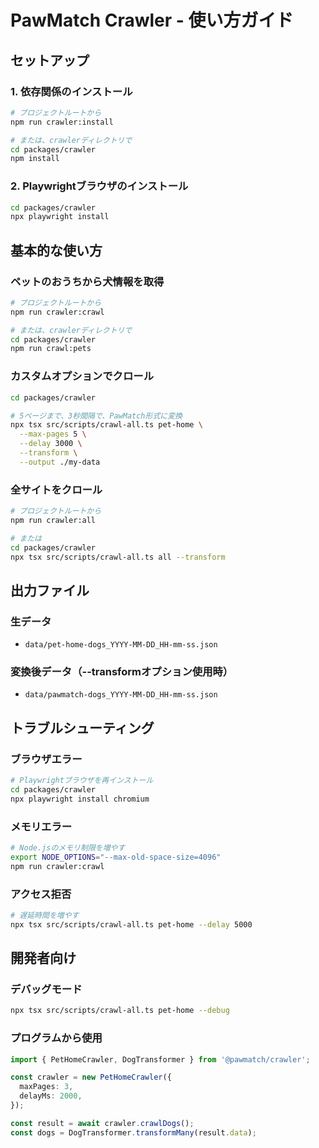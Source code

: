 # PawMatch Crawler - 使い方ガイド

## セットアップ

### 1. 依存関係のインストール

```bash
# プロジェクトルートから
npm run crawler:install

# または、crawlerディレクトリで
cd packages/crawler
npm install
```

### 2. Playwrightブラウザのインストール

```bash
cd packages/crawler
npx playwright install
```

## 基本的な使い方

### ペットのおうちから犬情報を取得

```bash
# プロジェクトルートから
npm run crawler:crawl

# または、crawlerディレクトリで
cd packages/crawler
npm run crawl:pets
```

### カスタムオプションでクロール

```bash
cd packages/crawler

# 5ページまで、3秒間隔で、PawMatch形式に変換
npx tsx src/scripts/crawl-all.ts pet-home \
  --max-pages 5 \
  --delay 3000 \
  --transform \
  --output ./my-data
```

### 全サイトをクロール

```bash
# プロジェクトルートから
npm run crawler:all

# または
cd packages/crawler
npx tsx src/scripts/crawl-all.ts all --transform
```

## 出力ファイル

### 生データ
- `data/pet-home-dogs_YYYY-MM-DD_HH-mm-ss.json`

### 変換後データ（--transformオプション使用時）
- `data/pawmatch-dogs_YYYY-MM-DD_HH-mm-ss.json`

## トラブルシューティング

### ブラウザエラー

```bash
# Playwrightブラウザを再インストール
cd packages/crawler
npx playwright install chromium
```

### メモリエラー

```bash
# Node.jsのメモリ制限を増やす
export NODE_OPTIONS="--max-old-space-size=4096"
npm run crawler:crawl
```

### アクセス拒否

```bash
# 遅延時間を増やす
npx tsx src/scripts/crawl-all.ts pet-home --delay 5000
```

## 開発者向け

### デバッグモード

```bash
npx tsx src/scripts/crawl-all.ts pet-home --debug
```

### プログラムから使用

```typescript
import { PetHomeCrawler, DogTransformer } from '@pawmatch/crawler';

const crawler = new PetHomeCrawler({
  maxPages: 3,
  delayMs: 2000,
});

const result = await crawler.crawlDogs();
const dogs = DogTransformer.transformMany(result.data);
```